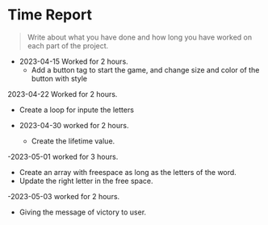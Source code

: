 # Time Report

> Write about what you have done and how long you have worked on each part of the project.


- 2023-04-15 Worked for 2 hours.
  - Add a button tag to start the game, and change size and color of the button with style

2023-04-22 Worked for 2 hours.
  - Create a loop for inpute the letters
  
- 2023-04-30 worked for 2 hours.
  - Create the lifetime value.

-2023-05-01 worked for 3 hours.
  - Create an array with freespace as long as the letters of the word.
  - Update the right letter in the free space.

-2023-05-03 worked for 2 hours.
  - Giving the message of victory to user.